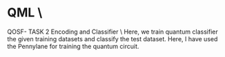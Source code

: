 # QML \\
QOSF- TASK 2  Encoding and Classifier \\
Here, we train quantum classifier the given training datasets and classify the test dataset. Here, I have used the Pennylane for training the quantum circuit.
